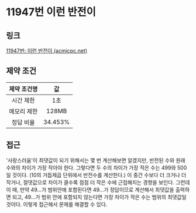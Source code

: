 # 11947번 이런 반전이

## 링크

[11947번: 이런 반전이 (acmicpc.net)](https://www.acmicpc.net/problem/11947)

## 제약 조건

| 제약 조건명 |   값    |
| :---------: | :-----: |
|  시간 제한  |   1초   |
| 메모리 제한 |  128MB  |
|  정답 비율  | 34.453% |

## 접근

'사랑스러움'이 최댓값이 되기 위해서는 몇 번 계산해보면 알겠지만, 반전된 수와 원래 수와의 차이가 가장 작아야 한다. 그렇다면 두 수의 차이가 가장 적은 수는 499와 500일 것이다. (10의 거듭제곱 단위에서 반전수를 계산한다.) 이 중간 수보다 더 크거나 더 작거나, 절댓값으로 차이가 클수록 점점 더 작은 수에 근접해지는 경향을 보인다. 그런데 이 때, 만약 49...가 범위안에 포함된다면 49...가 정답이므로 계산해서 최댓값을 출력하면 되고, 49...가 범위 안에 포함되지 않는다면 가장 차이가 작은 수는 범위의 최댓값일 것이다. 이렇게 접근해서 문제를 해결할 수 있다.
